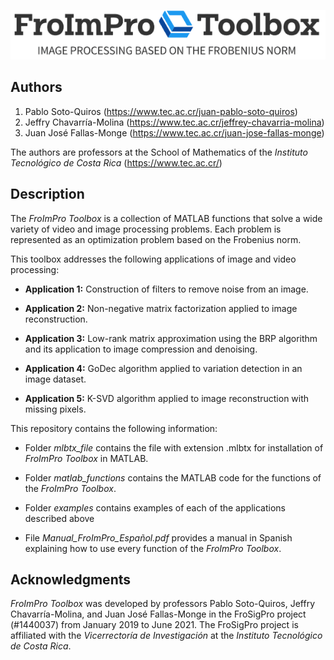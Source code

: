 
<p align="center"><img  src="https://github.com/jusotoTEC/froimpro_toolbox/blob/main/img/logo.png"></p>



## Authors

   1. Pablo Soto-Quiros        (https://www.tec.ac.cr/juan-pablo-soto-quiros)   
   2. Jeffry Chavarría-Molina  (https://www.tec.ac.cr/jeffrey-chavarria-molina) 
   3. Juan José Fallas-Monge   (https://www.tec.ac.cr/juan-jose-fallas-monge)

The authors are professors at the School of Mathematics of the *Instituto Tecnológico de Costa Rica* (https://www.tec.ac.cr/)

## Description 

The *FroImPro Toolbox* is a collection of MATLAB functions that solve a wide variety of video and image processing problems. Each problem is represented as an optimization problem based on the Frobenius norm.

This toolbox addresses the following applications of image and video processing:

* **Application 1:** Construction of filters to remove noise from an image.
  
* **Application 2:** Non-negative matrix factorization applied to image reconstruction.
  
* **Application 3:** Low-rank matrix approximation using the BRP algorithm and its application to image compression and denoising.
  
* **Application 4:** GoDec algorithm applied to variation detection in an image dataset.
  
* **Application 5:** K-SVD algorithm applied to image reconstruction with missing pixels.
  
This repository contains the following information:

* Folder *mlbtx_file* contains the file with extension .mlbtx for installation of *FroImPro Toolbox* in MATLAB. 

* Folder *matlab_functions* contains the MATLAB code for the functions of the *FroImPro Toolbox*.

* Folder *examples*  contains examples of each of the applications described above

* File *Manual_FroImPro_Español.pdf*  provides a manual in Spanish explaining how to use every function of the *FroImPro Toolbox*.

## Acknowledgments

*FroImPro Toolbox* was developed by professors Pablo Soto-Quiros, Jeffry Chavarría-Molina, and Juan José Fallas-Monge in the FroSigPro project (#1440037) from January 2019 to June 2021. The FroSigPro project is affiliated with the *Vicerrectoría de Investigación* at the *Instituto Tecnológico de Costa Rica*.
